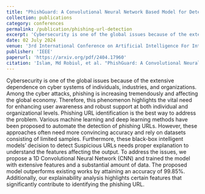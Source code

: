 ```yaml
---
title: "PhishGuard: A Convolutional Neural Network Based Model for Detecting Phishing URLs with Explainability Analysis"
collection: publications
category: conferences
permalink: /publication/phishing-url-detection
excerpt: 'Cybersecurity is one of the global issues because of the extensive dependence on cyber systems of individuals, industries, and organizations. Among the cyber attacks, phishing is increasing tremendously and affecting the global economy. Therefore, this phenomenon highlights the vital need for enhancing user awareness and robust support at both individual and organizational levels.'
date: 02 July 2024
venue: '3rd International Conference on Artificial Intelligence For Internet of Things (AIIoT)'
publisher: 'IEEE'
paperurl: 'https://arxiv.org/pdf/2404.17960'
citation: 'Islam, Md Robiul, et al. "PhishGuard: A Convolutional Neural Network Based Model for Detecting Phishing URLs with Explainability Analysis." arXiv preprint arXiv:2404.17960 (2024).'
---
```


Cybersecurity is one of the global issues because of the extensive dependence on cyber systems of individuals, industries, and organizations. Among the cyber attacks, phishing is increasing tremendously and affecting the global economy. Therefore, this phenomenon highlights the vital need for enhancing user awareness and robust support at both individual and organizational levels. Phishing URL identification is the best way to address the problem. Various machine learning and deep learning methods have been proposed to automate the detection of phishing URLs. However, these approaches often need more convincing accuracy and rely on datasets consisting of limited samples. Furthermore, these black-box intelligent models’ decision to detect Suspicious URLs needs proper explanation to understand the features affecting the output. To address the issues, we propose a 1D Convolutional Neural Network (CNN) and trained the model with extensive features and a substantial amount of data. The proposed model outperforms existing works by attaining an accuracy of 99.85%. Additionally, our explainability analysis highlights certain features that significantly contribute to identifying the phishing URL.
